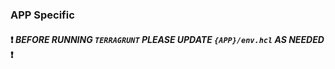 ### APP Specific

#### :heavy_exclamation_mark: *BEFORE RUNNING `TERRAGRUNT` PLEASE UPDATE `{APP}/env.hcl` AS NEEDED* :heavy_exclamation_mark:
